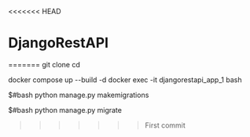 <<<<<<< HEAD
# DjangoRestAPI
=======
git clone
cd

docker compose up --build -d
docker exec -it djangorestapi_app_1 bash

$#bash python manage.py makemigrations

$#bash python manage.py migrate
>>>>>>> First commit
